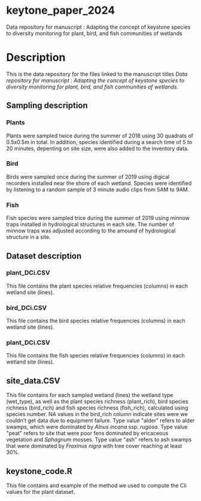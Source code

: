 # keytone_paper_2024
Data repository for manuscript : Adapting the concept of keystone species to diversity monitoring for plant, bird, and fish communities of wetlands

# Description
This is the data repository for the files linked to the manuscript titles _Data repository for manuscript : Adapting the concept of keystone species to diversity monitoring for plant, bird, and fish communities of wetlands._

## Sampling description

### Plants
Plants were sampled twice during the summer of 2018 using 30 quadrats of 0.5x0.5m in total. In addition, species identified during a search time of 5 to 20 minutes, depenting on site size, were also added to the inventory data.

### Bird
Birds were sampled once during the summer of 2019 using digical recorders installed near the shore of each wetland. Species were identified by listening to a random sample of 3 minute audio clips from 5AM to 9AM.

### Fish
Fish species were sampled trice during the summer of 2019 using minnow traps installed in hydrological structures in each site. The number of minnow traps was adjusted according to the amound of hydrological structure in a site.

## Dataset description

### plant_DCi.CSV
This file contains the plant species relative frequencies (columns) in each wetland site (lines).

### bird_DCi.CSV
This file contains the bird species relative frequencies (columns) in each wetland site (lines).

### plant_DCi.CSV
This file contains the fish species relative frequencies (columns) in each wetland site (lines).

## site_data.CSV
This file contains for each sampled wetland (lines) the wetland type (wet_type), as well as the plant species richness (plant_rich), bird species richness (bird_rich) and fish species richness (fish_rich), calculated using species number. NA values in the bird_rich column indicate sites were we couldn't get data due to equipment failure. Type value "alder" refers to alder swamps, which were dominated by _Alnus incana_ ssp. _rugosa_. Type value "peat" refers to site that were poor fens dominated by ericaceous vegetation and _Sphagnum_ mosses. Type value "ash" refers to ash swamps that were dominated by _Fraxinus nigra_ with tree cover reaching at least 30%.

## keystone_code.R
This file contains and example of the method we used to compute the CIi values for the plant dataset.
